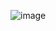 ![image](https://user-images.githubusercontent.com/63789702/188406904-7a9d03d9-9770-4964-8266-25ed665efef8.png)
